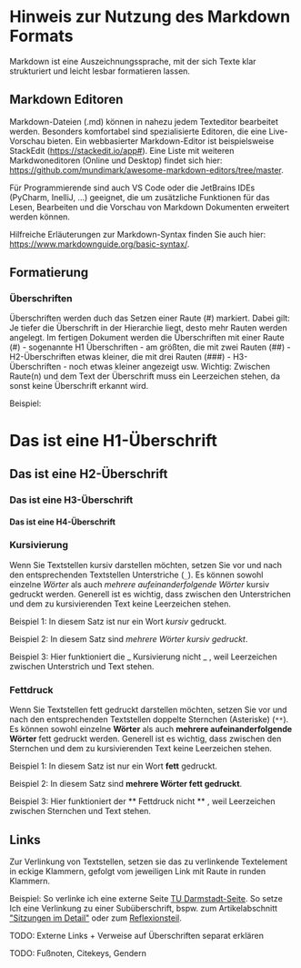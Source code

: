 # Hinweis zur Nutzung des Markdown Formats

Markdown ist eine Auszeichnungssprache, mit der sich Texte klar strukturiert und leicht lesbar formatieren lassen. 

## Markdown Editoren

Markdown-Dateien (.md) können in nahezu jedem Texteditor bearbeitet werden. Besonders komfortabel sind spezialisierte Editoren, die eine Live-Vorschau bieten. Ein webbasierter Markdown-Editor ist beispielsweise StackEdit (https://stackedit.io/app#). Eine Liste mit weiteren Markdwoneditoren (Online und Desktop) findet sich hier: https://github.com/mundimark/awesome-markdown-editors/tree/master.

Für Programmierende sind auch VS Code oder die JetBrains IDEs (PyCharm, InelliJ, ...) geeignet, die um zusätzliche Funktionen für das Lesen, Bearbeiten und die Vorschau von Markdown Dokumenten erweitert werden können.

Hilfreiche Erläuterungen zur Markdown-Syntax finden Sie auch hier: https://www.markdownguide.org/basic-syntax/.

## Formatierung

### Überschriften 
Überschriften werden duch das Setzen einer Raute (#) markiert. Dabei gilt: Je tiefer die Überschrift in der Hierarchie liegt, desto mehr Rauten werden angelegt. Im fertigen Dokument werden die Überschriften mit einer Raute (#) - sogenannte H1 Überschriften - am größten, die mit zwei Rauten (##) - H2-Überschriften etwas kleiner, die mit drei Rauten (###) - H3-Überschriften - noch etwas kleiner angezeigt usw.
Wichtig: Zwischen Raute(n) und dem Text der Überschrift muss ein Leerzeichen stehen, da sonst keine Überschrift erkannt wird. 

Beispiel:
# Das ist eine H1-Überschrift
## Das ist eine H2-Überschrift
### Das ist eine H3-Überschrift
#### Das ist eine H4-Überschrift


### Kursivierung
Wenn Sie Textstellen kursiv darstellen möchten, setzen Sie vor und nach den entsprechenden Textstellen Unterstriche (`_`).  Es können sowohl einzelne _Wörter_ als auch _mehrere aufeinanderfolgende Wörter_ kursiv gedruckt werden. Generell ist es wichtig, dass zwischen den Unterstrichen und dem zu kursivierenden Text keine Leerzeichen stehen. 
  
Beispiel 1: In diesem Satz ist nur ein Wort _kursiv_ gedruckt.

Beispiel 2: In diesem Satz sind _mehrere Wörter kursiv gedruckt_.

Beispiel 3: Hier funktioniert die _ Kursivierung nicht _ , weil Leerzeichen zwischen Unterstrich und Text stehen.

### Fettdruck
Wenn Sie Textstellen fett gedruckt darstellen möchten, setzen Sie vor und nach den entsprechenden Textstellen doppelte Sternchen (Asteriske) (`**`).  Es können sowohl einzelne **Wörter** als auch **mehrere aufeinanderfolgende Wörter** fett gedruckt werden. Generell ist es wichtig, dass zwischen den Sternchen und dem zu kursivierenden Text keine Leerzeichen stehen. 
  
Beispiel 1: In diesem Satz ist nur ein Wort **fett** gedruckt.

Beispiel 2: In diesem Satz sind **mehrere Wörter fett gedruckt**.

Beispiel 3: Hier funktioniert der ** Fettdruck nicht ** , weil Leerzeichen zwischen Sternchen und Text stehen.


## Links
Zur Verlinkung von Textstellen, setzen sie das zu verlinkende Textelement in eckige Klammern, gefolgt vom jeweiligen Link mit Raute in runden Klammern.

Beispiel: 
So verlinke ich eine externe Seite [TU Darmstadt-Seite](https://www.tu-darmstadt.de). 
So setze Ich eine Verlinkung zu einer Subüberschrift, bspw. zum Artikelabschnitt ["Sitzungen im Detail"](#elemente-der-lehreinheit) oder zum [Reflexionsteil](#reflexion).
  
TODO: Externe Links + Verweise auf Überschriften separat erklären

TODO: Fußnoten, Citekeys, Gendern

